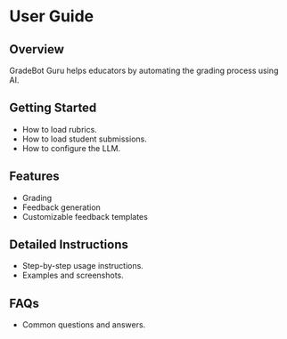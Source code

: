 # User Guide

## Overview

GradeBot Guru helps educators by automating the grading process using AI.

## Getting Started

- How to load rubrics.
- How to load student submissions.
- How to configure the LLM.

## Features

- Grading
- Feedback generation
- Customizable feedback templates

## Detailed Instructions

- Step-by-step usage instructions.
- Examples and screenshots.

## FAQs

- Common questions and answers.
